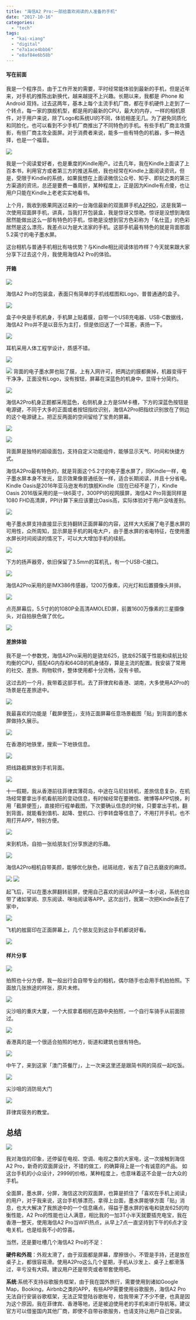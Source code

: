 ```yaml
---
title: "海信A2 Pro:一部给喜欢阅读的人准备的手机"
date: "2017-10-16"
categories: 
  - "tech"
tags: 
  - "kai-xiang"
  - "digital"
  - "e7a1ace4bbb6"
  - "e8af84e6b58b"
---
```


#### 写在前面

我是一个程序员，由于工作开发的需要，平时经常能体验到最新的手机，但是近年来，对手机的推陈出新换代，越来越提不上兴趣。长期以来，我都是 iPhone 和 Android 双持。过去这两年，基本上每个主流手机厂商，都在手机硬件上走到了一个转点，每一家的旗舰机型，都是用的最新的CPU，最大的内存，一样的相机原件，对于用户来说，除了Logo和系统UI的不同，体验相差无几。为了避免同质化和同脸化，也可以看到不少手机厂商推出了不同特色的手机。有些手机厂商主攻摄影，有些厂商主攻全面屏。对于消费者来说，能多一些有特色的机器，多一种选择，也是一个福音。

![](https://static.is26.com/blog/2017/10/kindle.JPG)

我是一个阅读爱好者，也是重度的Kindle用户。过去几年，我在Kindle上面读了上百本书，利用官方或者第三方的推送系统，我也经常在Kindle上面阅读资讯，但是，受限于Kindle的系统，如果我想在上面读微信公众号、知乎、即刻之类的第三方渠道的资讯，总还是要费一番周折，某种程度上，正是因为Kindle有点傻，也让用户只能在Kindle上老老实实地看书。

上个月，我收到极果网送过来的一台海信最新的双面屏手机[A2PRO](http://www.hisense.com/items/3)，这是我第一次使用双面屏手机，讲真，当我打开包装盒，我是惊讶又惊艳。惊讶是没想到海信居然能做出这么一部有特色的手机，惊艳是没想到官方色彩称为「名仕蓝」的色彩居然是这么漂亮，我差点以为是大法家的手机。这部手机最有特色的就是背面那面5.2英寸的电子墨水屏。

这台相机与普通手机相比有啥优势？与Kindle相比阅读体验咋样？今天就来跟大家分享下过去这个月，我使用海信A2 Pro的体验。

#### 开箱

![](https://static.is26.com/blog/2017/10/A2-9.jpg)

海信A2 Pro的包装盒，表面只有简单的手机线框图和Logo，普普通通的盒子。

![](https://static.is26.com/blog/2017/10/A2-10.jpg)

盒子中央是手机机身，手机屏上贴着膜，自带一个USB充电器、USB-C数据线，海信A2 Pro并不是以音乐为主打，但是依旧送了一个耳塞，表扬一下。

![](https://static.is26.com/blog/2017/10/A2-19.jpg)

耳机采用人体工程学设计，质感不错。

![](https://static.is26.com/blog/2017/10/A2-11.jpg)

![](https://static.is26.com/blog/2017/10/A2-13.jpg) 背面的电子墨水屏也贴了膜，上有入网许可，把两边的膜都撕掉，机器变得干干净净，正面没有Logo，没有按钮，屏幕在深蓝色的机身中，显得十分简约。

![](https://static.is26.com/blog/2017/10/A2-7.jpg)

海信A2Pro机身正题都采用蓝色，右侧机身上方是SIM卡槽，下方的深蓝色按钮是电源键，不同于大多的正面或者按钮指纹识别，海信A2Pro把指纹识别放在了侧边的这个电源键上。把正反两面的空间留给了宝贵的屏幕。

![](https://static.is26.com/blog/2017/10/A2-14.jpg)

![](https://static.is26.com/blog/2017/10/A2-4.jpg)

背面屏是独特的超级面包，支持自定义功能组件，能够显示天气、时间和快捷方式。

海信A2Pro最有特色的，就是背面这个5.2寸的电子墨水屏了，同Kindle一样，电子墨水屏本身不发光，显示效果像普通纸张一样，适合长期阅读，并且十分省电。Kindle Oasis是2016年亚马逊发布的旗舰Kindle（现在已经不是了），Kindle Oasis 2016版采用的是一块6英寸，300PPI的视网膜屏，海信A2 Pro背面同样是1080 FHD高清屏，PPI计算下来应该要比Oasis高，实际体验对于用户没啥差别。

![](https://static.is26.com/blog/2017/10/A2-5.jpg)

电子墨水屏支持直接显示支持翻转正面屏幕的内容，这样大大拓展了电子墨水屏的可用性，众所周知，显示屏是手机的耗电大户，由于墨水屏的省电特征，在使用墨水屏长时间阅读的情况下，可以大大增加手机的续航。

![](https://static.is26.com/blog/2017/10/A2-1.jpg)

下方的扬声器旁，依旧保留了3.5mm的耳机孔，有一个USB-C接口。

![](https://static.is26.com/blog/2017/10/A2-18.jpg)

海信A2Pro采用的是IMX386传感器，1200万像素，闪光灯和后置摄像头并排。

![](https://static.is26.com/blog/2017/10/A2-2.jpg)

点亮屏幕后，5.5寸的的1080P全高清AMOLED屏，前置1600万像素的三星摄像头，对自拍肤色做了优化。

![](https://static.is26.com/blog/2017/10/A2-3.jpg)

#### 差旅体验

我不是一个参数党，海信A2Pro采用的是骁龙625，骁龙625属于性能和续航比较均衡的CPU，搭配4G内存和64GB的机身储存，算是主流的配置。我安装了常用的社交、差旅、购物软件，整体使用都十分流畅，没有卡顿。

这过去的一个月，我带着这部手机，去了菲律宾和香港、湖南，大多使用A2Pro的场景是在差旅途中。

![](https://static.is26.com/blog/2017/10/a2-travel-1.JPG)

我最喜欢的功能是「截屏便签」，支持正面屏幕任意场景截图「贴」到背面的墨水屏做持久展示。

![](https://static.is26.com/blog/2017/10/a2-travel-4.JPG)

在香港的地铁里，搜索一下地铁信息。

![](https://static.is26.com/blog/2017/10/a2-travel-3.JPG)

把线路截屏放到手机背面。

![](https://static.is26.com/blog/2017/10/a2-travel-9.JPG)

十一假期，我从香港前往菲律宾薄荷岛，中途在马尼拉转机，差旅信息复杂，在机场经常要拿出手机看航班的变动信息，有时候经常在要微信、微博等APP切换，利用「截屏便签」，直接把行程单截图，下次要确认信息的时候，只要拿出手机，翻到背面，就能看到值机、起降、登机口、行李转盘等信息了，不用打开手机，也不用打开APP，特别方便。

![](https://static.is26.com/blog/2017/10/a2-travel-10.JPG)

来到机场，自拍一张给朋友们分享旅途的乐趣。

![](https://static.is26.com/blog/2017/10/A2-photo-9.JPG)

海信A2Pro相机自带美颜，能够优化肤色，祛斑祛痘，省去了自己去磨皮的麻烦。

![](https://static.is26.com/blog/2017/10/a2-travel-13.JPG) ![](https://static.is26.com/blog/2017/10/a2-travel-11.JPG)

起飞后，可以在墨水屏翻转前屏，使用自己喜欢的阅读APP读一本小说，系统也自带了诸如掌阅、京东阅读、咪咕阅读等APP。这次出行，我第一次把Kindle丢在了家中，

![](https://static.is26.com/blog/2017/10/a2-travel-14.JPG)

飞机的舷窗印在正面屏幕上，几个朋友见到这台手机都说好看。

![](https://static.is26.com/blog/2017/10/a2-travel-16.JPG)

#### 样片分享

![](https://static.is26.com/blog/2017/10/a2-travel-6.JPG)

拍照也十分方便，我一般出行会自带专业的相机，偶尔随手也会用手机拍拍照。下面放几张旅途的样张，原片未修。

![](https://static.is26.com/blog/2017/10/A2-photo-3.JPG)

尖沙咀的重庆大厦，一个大叔拿着相机在路中央拍照，一个自行车骑手从前面掠过。

![](https://static.is26.com/blog/2017/10/A2-photo-7.JPG)

香港真的是一个很适合拍照的地方，街道和建筑也很有特色。

![](https://static.is26.com/blog/2017/10/A2-photo-6.JPG)

中午了，来到这家「澳门茶餐厅」，上一次来这里还是跟简书网的简叔一起吃饭。

![](https://static.is26.com/blog/2017/10/a2-photo-12.JPG)

尖沙咀的消防局大门

![](https://static.is26.com/blog/2017/10/A2-photo-2.JPG)

菲律宾宿务的教堂。

## 总结

![](https://static.is26.com/blog/2017/10/A2-20.jpg)

我对海信的印象，还停留在电视、空调、电视之类的大家电，这一次接触到海信A2 Pro，新奇的双面屏设计，不错的做工，的确算得上是一个有诚意的产品。 如这台手机的小众设计，2999的价格，某种程度上，也意味着这不会是一台大众的手机。

全面屏，墨水屏，分屏，海信这次的双面屏，也算是抓住了「喜欢在手机上阅读」的用户，对于我来说，这台手机够漂亮，拿得上台面，墨水屏能够方面「贴」消息，也大大解决了我旅途中的一个信息痛点，得益于墨水屏的省电和骁龙625的均衡性能，A2 Pro的性能也让人满意，相比我的一加3T小半天就要插充电宝，我在香港一整天，使用海信A2 Pro当WIFI热点，从早上7点一直坚持到下午的6点才没电关机，也是给我不小的惊喜。

当然，还是要吐槽几个海信A2 Pro的不足：

**硬件和外观**：外观太滑了，由于双面都是屏幕，摩擦很小，不管是手持，还是放在桌子上，都很容易滑。使用A2Pro这么几个星期，手机从沙发上、桌子上都滑落过，辛亏没有大碍。建议用户还是带壳或者带套使用吧。

**系统**:系统不支持谷歌服务框架，由于我在国外旅行，需要使用到诸如Google Map，Booking，Airbnb之类的APP，有些APP需要使用谷歌服务，海信A2 Pro无法自行安装谷歌框架，无法正常登陆谷歌账号，给我带来了不少不便，也真是因为这个原因，我在菲律宾、香港等地，还是被迫使用老的手机来进行导航等。建议官方可以借鉴国内其他厂商，即使不自带谷歌服务，也请支持让用户自己安装。
